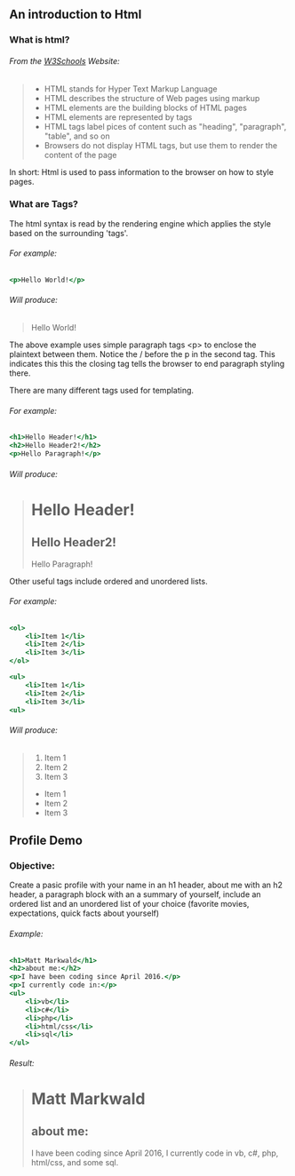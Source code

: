 An introduction to Html
-------------
### What is html?
###### From the [W3Schools][0] Website:

> * HTML stands for Hyper Text Markup Language
> * HTML describes the structure of Web pages using markup
> * HTML elements are the building blocks of HTML pages
> * HTML elements are represented by tags
> * HTML tags label pices of content such as "heading", "paragraph", "table", and so on
> * Browsers do not display HTML tags, but use them to render the content of the page

In short: Html is used to pass information to the browser on how to style pages.

### What are Tags?
The html syntax is read by the rendering engine which applies the style based on the surrounding 'tags'.

###### For example:

```{.html caption="Hello World"}
<p>Hello World!</p>
```

###### Will produce:

> <p>Hello World!</p>

The above example uses simple paragraph tags \<p\> to enclose the plaintext between them.
Notice the \/ before the p in the second tag.
This indicates this this the closing tag tells the browser to end paragraph styling there.

There are many different tags used for templating.

###### For example:

```{.html caption="Hello Headers"}
<h1>Hello Header!</h1>
<h2>Hello Header2!</h2>
<p>Hello Paragraph!</p>
```

###### Will produce:

> <h1>Hello Header!</h1>
> <h2>Hello Header2!</h2>
> <p>Hello Paragraph!</p>

Other useful tags include ordered and unordered lists.

###### For example:

```{.html caption="Lists"}
<ol>
	<li>Item 1</li>
	<li>Item 2</li>
	<li>Item 3</li>
</ol>

<ul>
	<li>Item 1</li>
	<li>Item 2</li>
	<li>Item 3</li>
<ul>
```

###### Will produce:

><ol>
>	<li>Item 1</li>
>	<li>Item 2</li>
>	<li>Item 3</li>
></ol>
>
><ul>
>	<li>Item 1</li>
>	<li>Item 2</li>
>	<li>Item 3</li>
><ul> 

Profile Demo
------------
### Objective:
Create a pasic profile with your name in an h1 header, about me with an h2 header, a paragraph block with an a summary of yourself, include an ordered list and an unordered list of your choice (favorite movies, expectations, quick facts about yourself)

###### Example:

```{.html caption="Profil Demo"}
<h1>Matt Markwald</h1>
<h2>about me:</h2>
<p>I have been coding since April 2016.</p>
<p>I currently code in:</p>
<ul>
	<li>vb</li>
	<li>c#</li>
	<li>php</li>
	<li>html/css</li>
	<li>sql</li>
</ul>
```

###### Result:
> <h1>Matt Markwald</h1>
> <h2>about me:</h2>
> <p>
> 	I have been coding since April 2016, I currently code in vb, c#, php, html/css, and some sql.
> </p>



[0]: https://www.w3schools.com/html/html_intro.asp "W3Schools"
